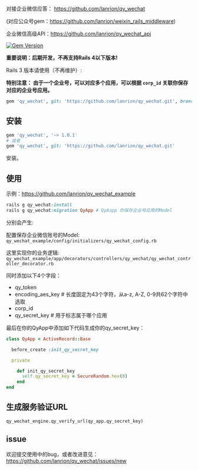 对接企业微信应答：
https://github.com/lanrion/qy_wechat

(对应公众号gem：https://github.com/lanrion/weixin_rails_middleware)

企业微信高级API：https://github.com/lanrion/qy_wechat_api

[![Gem Version](https://badge.fury.io/rb/qy_wechat.svg)](http://badge.fury.io/rb/qy_wechat)

**重要说明：后期开发，不再支持Rails 4以下版本!**

Rails 3 版本请使用（不再维护）:

**特别注意： 由于一个企业号，可以对应多个应用，可以根据 `corp_id` 关联你保存对应的企业号应用。**

```ruby
gem 'qy_wechat', git: 'https://github.com/lanrion/qy_wechat.git', branch: "rails3"
```

## 安装

```ruby
gem 'qy_wechat', '~> 1.0.1'
# 或者
gem 'qy_wechat', git: 'https://github.com/lanrion/qy_wechat.git'
```
安装。

## 使用

示例：https://github.com/lanrion/qy_wechat_example

```ruby
rails g qy_wechat:install
rails g qy_wechat:migration QyApp # QyAapp 你保存企业号应用的Model
```
分别会产生:

配置保存企业微信账号的Model:
`qy_wechat_example/config/initializers/qy_wechat_config.rb`

这里实现你的业务逻辑:
`qy_wechat_example/app/decorators/controllers/qy_wechat/qy_wechat_controller_decorator.rb`

同时添加以下4个字段：

* qy_token
* encoding_aes_key # 长度固定为43个字符，从a-z, A-Z, 0-9共62个字符中选取
* corp_id
* qy_secret_key # 用于标志属于哪个应用

最后在你的QyApp中添加如下代码生成你的qy_secret_key：
```ruby
class QyApp < ActiveRecord::Base

  before_create :init_qy_secret_key

  private

    def init_qy_secret_key
      self.qy_secret_key = SecureRandom.hex(8)
    end
end
```

## 生成服务验证URL

`qy_wechat_engine.qy_verify_url(qy_app.qy_secret_key)`

## issue

欢迎提交使用中的bug，或者改进意见：https://github.com/lanrion/qy_wechat/issues/new
